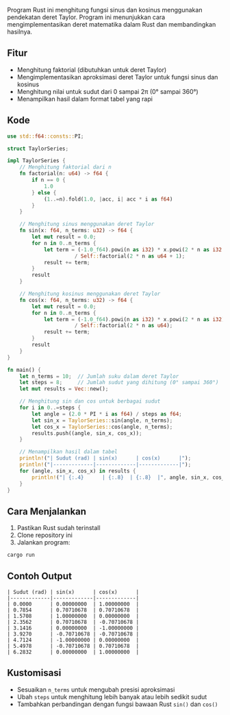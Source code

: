 Program Rust ini menghitung fungsi sinus dan kosinus menggunakan pendekatan deret Taylor. Program ini menunjukkan cara mengimplementasikan deret matematika dalam Rust dan membandingkan hasilnya.

## Fitur

- Menghitung faktorial (dibutuhkan untuk deret Taylor)
- Mengimplementasikan aproksimasi deret Taylor untuk fungsi sinus dan kosinus
- Menghitung nilai untuk sudut dari 0 sampai 2π (0° sampai 360°)
- Menampilkan hasil dalam format tabel yang rapi

## Kode

```rust
use std::f64::consts::PI;

struct TaylorSeries;

impl TaylorSeries {
    // Menghitung faktorial dari n
    fn factorial(n: u64) -> f64 {
        if n == 0 {
            1.0
        } else {
            (1..=n).fold(1.0, |acc, i| acc * i as f64)
        }
    }

    // Menghitung sinus menggunakan deret Taylor
    fn sin(x: f64, n_terms: u32) -> f64 {
        let mut result = 0.0;
        for n in 0..n_terms {
            let term = (-1.0_f64).powi(n as i32) * x.powi(2 * n as i32 + 1) 
                      / Self::factorial(2 * n as u64 + 1);
            result += term;
        }
        result
    }

    // Menghitung kosinus menggunakan deret Taylor
    fn cos(x: f64, n_terms: u32) -> f64 {
        let mut result = 0.0;
        for n in 0..n_terms {
            let term = (-1.0_f64).powi(n as i32) * x.powi(2 * n as i32) 
                      / Self::factorial(2 * n as u64);
            result += term;
        }
        result
    }
}

fn main() {
    let n_terms = 10;  // Jumlah suku dalam deret Taylor
    let steps = 8;     // Jumlah sudut yang dihitung (0° sampai 360°)
    let mut results = Vec::new();

    // Menghitung sin dan cos untuk berbagai sudut
    for i in 0..=steps {
        let angle = (2.0 * PI * i as f64) / steps as f64;
        let sin_x = TaylorSeries::sin(angle, n_terms);
        let cos_x = TaylorSeries::cos(angle, n_terms);
        results.push((angle, sin_x, cos_x));
    }

    // Menampilkan hasil dalam tabel
    println!("| Sudut (rad) | sin(x)      | cos(x)      |");
    println!("|-------------|-------------|-------------|");
    for (angle, sin_x, cos_x) in results {
        println!("| {:.4}      | {:.8}  | {:.8}  |", angle, sin_x, cos_x);
    }
}
```

## Cara Menjalankan

1. Pastikan Rust sudah terinstall 
2. Clone repository ini
3. Jalankan program:
```bash
cargo run
```

## Contoh Output

```
| Sudut (rad) | sin(x)      | cos(x)      |
|-------------|-------------|-------------|
| 0.0000      | 0.00000000  | 1.00000000  |
| 0.7854      | 0.70710678  | 0.70710678  |
| 1.5708      | 1.00000000  | 0.00000000  |
| 2.3562      | 0.70710678  | -0.70710678 |
| 3.1416      | 0.00000000  | -1.00000000 |
| 3.9270      | -0.70710678 | -0.70710678 |
| 4.7124      | -1.00000000 | 0.00000000  |
| 5.4978      | -0.70710678 | 0.70710678  |
| 6.2832      | 0.00000000  | 1.00000000  |
```

## Kustomisasi

- Sesuaikan `n_terms` untuk mengubah presisi aproksimasi
- Ubah `steps` untuk menghitung lebih banyak atau lebih sedikit sudut
- Tambahkan perbandingan dengan fungsi bawaan Rust `sin()` dan `cos()`
